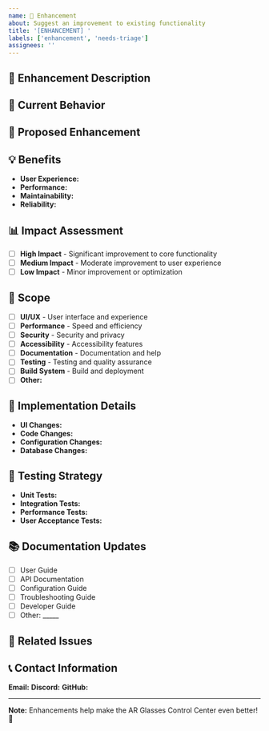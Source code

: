 ```yaml
---
name: 🔧 Enhancement
about: Suggest an improvement to existing functionality
title: '[ENHANCEMENT] '
labels: ['enhancement', 'needs-triage']
assignees: ''
---
```


## 🔧 Enhancement Description
<!-- A clear and concise description of the enhancement you'd like to see -->

## 🎯 Current Behavior
<!-- A clear and concise description of how the current functionality works -->

## 🚀 Proposed Enhancement
<!-- A clear and concise description of the improvement you want -->

## 💡 Benefits
<!-- What benefits would this enhancement provide? -->
- **User Experience:** <!-- How would this improve user experience? -->
- **Performance:** <!-- How would this improve performance? -->
- **Maintainability:** <!-- How would this improve code maintainability? -->
- **Reliability:** <!-- How would this improve reliability? -->

## 📊 Impact Assessment
<!-- Help us understand the impact of this enhancement -->
- [ ] **High Impact** - Significant improvement to core functionality
- [ ] **Medium Impact** - Moderate improvement to user experience
- [ ] **Low Impact** - Minor improvement or optimization

## 🔄 Scope
<!-- What areas of the application would this enhancement affect? -->
- [ ] **UI/UX** - User interface and experience
- [ ] **Performance** - Speed and efficiency
- [ ] **Security** - Security and privacy
- [ ] **Accessibility** - Accessibility features
- [ ] **Documentation** - Documentation and help
- [ ] **Testing** - Testing and quality assurance
- [ ] **Build System** - Build and deployment
- [ ] **Other:** <!-- Specify -->

## 🎨 Implementation Details
<!-- Any specific implementation considerations -->
- **UI Changes:** <!-- What UI changes would be needed? -->
- **Code Changes:** <!-- What code changes would be needed? -->
- **Configuration Changes:** <!-- What configuration changes would be needed? -->
- **Database Changes:** <!-- Any database schema changes needed? -->

## 🧪 Testing Strategy
<!-- How should this enhancement be tested? -->
- **Unit Tests:** <!-- What unit tests would be needed? -->
- **Integration Tests:** <!-- What integration tests would be needed? -->
- **Performance Tests:** <!-- Any performance testing needed? -->
- **User Acceptance Tests:** <!-- How would users validate this? -->

## 📚 Documentation Updates
<!-- What documentation would need to be updated? -->
- [ ] User Guide
- [ ] API Documentation
- [ ] Configuration Guide
- [ ] Troubleshooting Guide
- [ ] Developer Guide
- [ ] Other: _____

## 🔗 Related Issues
<!-- Link to any related issues or pull requests -->

## 📞 Contact Information
<!-- Optional: Provide contact information if you'd like to discuss this enhancement -->
**Email:** <!-- your-email@example.com -->
**Discord:** <!-- your-discord-username -->
**GitHub:** <!-- @your-github-username -->

---

**Note:** Enhancements help make the AR Glasses Control Center even better! 🚀 